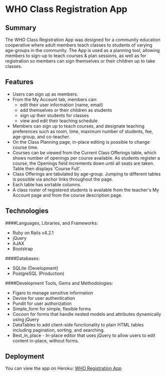 # WHO Class Registration App


## Summary
The WHO Class Registration App was designed for a community education cooperative where adult members teach classes to students of varying age-groups in the community. 
The App is used as a planning tool, allowing members to sign-up to teach courses & plan sessions, as well as for registration so members can sign
themselves or their children up to take classes.

## Features
* Users can sign up as members. 
* From the My Account tab, members can:
    * edit their user information (name, email) 
    * add themselves or their children as students
    * sign up their students for classes
    * view and edit their teaching schedule 
* Members can sign up to teach courses, and designate teaching preferences such as room, time, maximum number of students, fee, age-group, and co-teacher.
* On the Class Planning page, in-place editing is possible to change course time.
* Courses can be viewed from the Current Class Offerings table, which shows number of openings per course available. As students register a course,
 the Openings field increments down until all seats are taken. Table then displays 'Course Full'.
* Class Offerings are tabulated by age-group. Jumping to different tables is possible via anchor links throughout the page.
* Each table has sortable columns.
* A class roster of registered students is available from the teacher's My Account page and from the course description page.


## Technologies    
####Languages, Libraries, and Frameworks:    
* Ruby on Rails v4.2.1
* jQuery
* AJAX
* Bootstrap   

####Databases: 
* SQLite (Development)
* PostgreSQL (Production)   

####Development Tools, Gems and Methodologies:       
* Figaro to manage sensitive information        
* Devise for user authentication        
* Pundit for user authorization  
* Simple_form for simple, flexible forms
* Cocoon for forms that handle nested models and attributes dynamically using jQuery
* DataTables to add client-side functionality to plain HTML tables including pagination, 
sorting, and searching.
* Best_in_place - In-place editor that uses jQuery to allow users to edit content in-place, without forms. 


    
## Deployment    
You can view the app on Heroku: [WHO Registration App](https://who-registration.herokuapp.com/)

